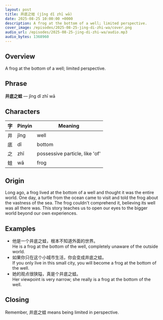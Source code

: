 ```yaml
---
layout: post
title: 井底之蛙 (jǐng dǐ zhī wā)
date: 2025-08-25 10:00:00 +0000
description: A frog at the bottom of a well; limited perspective.
cover_image: /episodes/2025-08-25-jing-di-zhi-wa/cover.png
audio_url: /episodes/2025-08-25-jing-di-zhi-wa/audio.mp3
audio_bytes: 1368960
---
```


## Overview
A frog at the bottom of a well; limited perspective.

## Phrase
**井底之蛙** — jǐng dǐ zhī wā

## Characters

| 字 | Pinyin | Meaning         |
|----|--------|------------------|
| 井 | jǐng   | well             |
| 底 | dǐ     | bottom           |
| 之 | zhī    | possessive particle, like 'of' |
| 蛙 | wā     | frog             |

## Origin
Long ago, a frog lived at the bottom of a well and thought it was the entire world. One day, a turtle from the ocean came to visit and told the frog about the vastness of the sea. The frog couldn't comprehend it, believing its well was all there was. This story teaches us to open our eyes to the bigger world beyond our own experiences.

## Examples
- 他是一个井底之蛙，根本不知道外面的世界。<br>He is a frog at the bottom of the well, completely unaware of the outside world.
- 如果你只在这个小城市生活，你会变成井底之蛙。<br>If you only live in this small city, you will become a frog at the bottom of the well.
- 她的观点很狭隘，真是个井底之蛙。<br>Her viewpoint is very narrow; she really is a frog at the bottom of the well.

## Closing
Remember, 井底之蛙 means being limited in perspective.
